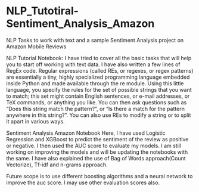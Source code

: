 # NLP_Tutotiral-Sentiment_Analysis_Amazon
NLP Tasks to work with text and a sample Sentiment Analysis project on Amazon Mobile Reviews 

NLP Tutorial Notebook:
I have tried to cover all the basic tasks that will help you to start off working with text data. I have also written a few lines of RegEx code.
Regular expressions (called REs, or regexes, or regex patterns) are essentially a tiny, highly specialized programming language embedded inside Python and made available through the re module. 
Using this little language, you specify the rules for the set of possible strings that you want to match; this set might contain English sentences, or e-mail addresses, or TeX commands, or anything you like. 
You can then ask questions such as “Does this string match the pattern?”, or “Is there a match for the pattern anywhere in this string?”. You can also use REs to modify a string or to split it apart in various ways.


Sentiment Analysis Amazon Notebook
Here, I have used Logistic Regression and XGBoost to predict the sentiment of the review as positive or negative.
I then used the AUC score to evaluate my models. I am still working on improving the models and will be updating the notebooks with the same.
I have also explained the use of Bag of Words approach(Count Vectorize), Tf-idf and n-grams approach. 

Future scope is to use different boosting algorithms and a neural network to improve the auc score. I may use other evaluation scores also. 
